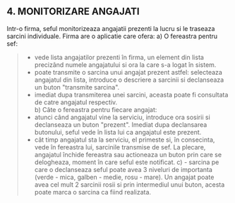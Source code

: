 ## 4. MONITORIZARE ANGAJATI 
Intr-o firma, seful monitorizeaza angajatii prezenti la lucru si le traseaza sarcini individuale. Firma are o aplicatie care ofera: 
a) O fereastra pentru sef: 
>    - vede lista angajatilor prezenti în firma, un element din lista precizând numele angajatului si ora la care s-a logat în sistem. 
>    - poate transmite o sarcina unui angajat prezent astfel: selecteaza angajatul din lista, introduce o descriere a sarcinii si declanseaza un buton "transmite sarcina". 
>    - imediat dupa transmiterea unei sarcini, aceasta poate fi consultata de catre angajatul respectiv.<br>
 b) Câte o fereastra pentru fiecare angajat:
>    - atunci când angajatul vine la serviciu, introduce ora sosirii si declanseaza un buton "prezent". Imediat dupa declansarea butonului, seful vede în lista lui ca angajatul este prezent. 
>    - cât timp angajatul sta la serviciu, el primeste si, în consecinta, vede în fereastra lui, sarcinile transmise de sef. La plecare, angajatul închide fereastra sau actioneaza un buton prin care se delogheaza, moment în care seful este notificat. 
c) - sarcina pe care o declanseaza seful poate avea 3 niveluri de importanta (verde - mica, galben - medie, rosu - mare). Un angajat poate avea cel mult 2 sarcinii rosii si prin intermediul unui buton, acesta poate marca o sarcina ca fiind realizata. 
